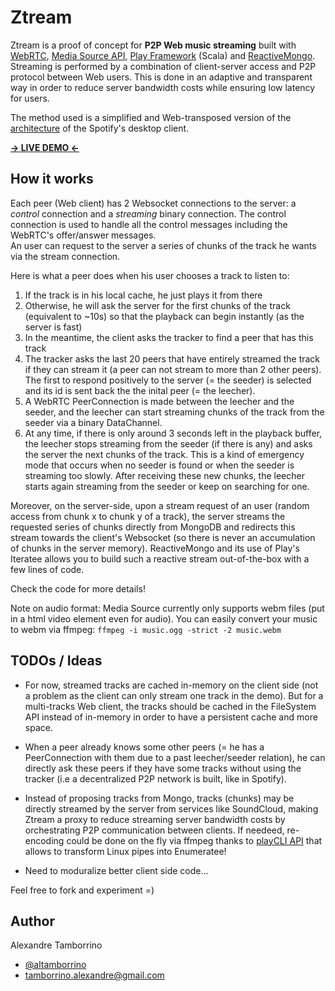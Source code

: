 # Ztream

Ztream is a proof of concept for **P2P Web music streaming** built with [WebRTC](http://www.webrtc.org/), [Media Source API]("https://dvcs.w3.org/hg/html-media/raw-file/tip/media-source/media-source.html"), [Play Framework]("http://www.playframework.com/") (Scala) and [ReactiveMongo]("http://reactivemongo.org/").  
Streaming is performed by a combination of client-server access and P2P protocol between Web users. This is done in an 
adaptive and transparent way in order to reduce server bandwidth costs while ensuring low latency for users.

The method used is a simplified and Web-transposed version of the [architecture](http://www.csc.kth.se/~gkreitz/spotify-p2p10/spotify-p2p10.pdf) of the Spotify's desktop client.

**[-> LIVE DEMO <-](http://ztream.atamborrino.cloudbees.net/)**

## How it works

Each peer (Web client) has 2 Websocket connections to the server: a *control* connection and a *streaming* binary connection. The control connection is used to handle all the control messages including the WebRTC's offer/answer messages.  
An user can request to the server a series of chunks of the track he wants via the stream connection.

Here is what a peer does when his user chooses a track to listen to:

1. If the track is in his local cache, he just plays it from there
2. Otherwise, he will ask the server for the first chunks of the track (equivalent to ~10s) so that the playback can begin instantly (as the server is fast)
3. In the meantime, the client asks the tracker to find a peer that has this track
4. The tracker asks the last 20 peers that have entirely streamed the track if they can stream it (a peer can not stream to more than 2 other peers). The first to respond positively to the server (= the seeder) is selected and its id is sent back the the inital peer (= the leecher).
5. A WebRTC PeerConnection is made between the leecher and the seeder, and the leecher can start streaming chunks of the track from the seeder via a binary DataChannel.
6. At any time, if there is only around 3 seconds left in the playback buffer, the leecher stops streaming from the seeder (if there is any) and asks the server the next chunks of the track. This is a kind of emergency mode that occurs when no seeder is found or when the seeder is streaming too slowly. After receiving these new chunks, the leecher starts again streaming from the seeder or keep on searching for one.

Moreover, on the server-side, upon a stream request of an user (random access from chunk x to chunk y of a track), the server streams the requested series of chunks directly from MongoDB and redirects this stream towards the client's Websocket (so there is never an accumulation of chunks in the server memory). ReactiveMongo and its use of Play's Iteratee allows you to build such a reactive stream out-of-the-box with a few lines of code.

Check the code for more details!

Note on audio format: Media Source currently only supports webm files (put in a html video element even for audio). You can easily convert your music to webm via ffmpeg:
```ffmpeg -i music.ogg -strict -2 music.webm```

## TODOs / Ideas

* For now, streamed tracks are cached in-memory on the client side (not a problem as the client can only stream one track in the demo). But for a multi-tracks Web client, the tracks should be cached in the FileSystem API instead of in-memory in order to have a persistent cache and more space.

* When a peer already knows some other peers (= he has a PeerConnection with them due to a past leecher/seeder relation), he can directly ask these peers if they have some tracks without using the tracker (i.e a decentralized P2P network is built, like in Spotify).

* Instead of proposing tracks from Mongo, tracks (chunks) may be directly streamed by the server from services like SoundCloud, making Ztream a proxy to reduce streaming server bandwidth costs by orchestrating P2P communication between clients. If needeed, re-encoding could be done on the fly via ffmpeg thanks to [playCLI API](https://github.com/gre/playCLI) that allows to transform Linux pipes into Enumeratee!

* Need to moduralize better client side code...

Feel free to fork and experiment =)

## Author

Alexandre Tamborrino

* [@altamborrino](https://twitter.com/altamborrino)
* tamborrino.alexandre@gmail.com






